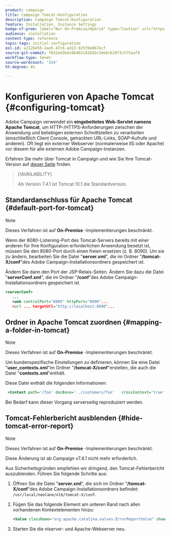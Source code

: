 ```yaml
---
product: campaign
title: Campaign Tomcat-Konfiguration
description: Campaign Tomcat-Konfiguration
feature: Installation, Instance Settings
badge-v7-prem: label="Nur On-Premise/Hybrid" type="Caution" url="https://experienceleague.adobe.com/docs/campaign-classic/using/installing-campaign-classic/architecture-and-hosting-models/hosting-models-lp/hosting-models.html?lang=de" tooltip="Gilt nur für Hybrid- und On-Premise-Bereitstellungen"
audience: installation
content-type: reference
topic-tags: initial-configuration
exl-id: a2126458-2ae5-47c6-ad13-925f0e067ecf
source-git-commit: f032ed3bdc0b402c8281bc34e6cb29f3c575aaf9
workflow-type: tm+mt
source-wordcount: '314'
ht-degree: 4%

---
```


# Konfigurieren von Apache Tomcat {#configuring-tomcat}

Adobe Campaign verwendet ein **eingebettetes Web-Servlet namens Apache Tomcat**, um HTTP-/HTTPS-Anforderungen zwischen der Anwendung und beliebigen externen Schnittstellen zu verarbeiten (einschließlich Client Console, getrackten URL-Links, SOAP-Aufrufe und anderen). Oft liegt ein externer Webserver (normalerweise IIS oder Apache) vor diesem für alle externen Adobe Campaign-Instanzen.

Erfahren Sie mehr über Tomcat in Campaign und wie Sie Ihre Tomcat-Version auf [dieser Seite](../../production/using/locate-tomcat-version.md) finden.

>[!AVAILABILITY]
>
> Ab Version 7.4.1 ist Tomcat 10.1 die Standardversion.
>


## Standardanschluss für Apache Tomcat {#default-port-for-tomcat}


>[!NOTE]
>
>Dieses Verfahren ist auf **On-Premise** -Implementierungen beschränkt.
>

Wenn der 8080-Listening-Port des Tomcat-Servers bereits mit einer anderen für Ihre Konfiguration erforderlichen Anwendung besetzt ist, müssen Sie den 8080-Port durch einen freien ersetzen (z. B. 8090). Um sie zu ändern, bearbeiten Sie die Datei &quot;**server.xml**&quot;, die im Ordner &quot;**/tomcat-X/conf**&quot;des Adobe Campaign-Installationsordners gespeichert ist.

Ändern Sie dann den Port der JSP-Relais-Seiten. Ändern Sie dazu die Datei &quot;**serverConf.xml**&quot;, die im Ordner &quot;**/conf**&quot;des Adobe Campaign-Installationsordners gespeichert ist.

```xml
<serverConf>
   ...
   <web controlPort="8005" httpPort="8090"...
   <url ... targetUrl="http://localhost:8090"...
```

## Ordner in Apache Tomcat zuordnen {#mapping-a-folder-in-tomcat}


>[!NOTE]
>
>Dieses Verfahren ist auf **On-Premise** -Implementierungen beschränkt.
>

Um kundenspezifische Einstellungen zu definieren, können Sie eine Datei &quot;**user_contexts.xml**&quot;im Ordner &quot;**/tomcat-X/conf**&quot;erstellen, die auch die Datei &quot;**contexts.xml**&quot;enthält.

Diese Datei enthält die folgenden Informationen:

```xml
 <Context path='/foo' docBase='../customers/foo'   crossContext='true' debug='0' reloadable='true' trusted='false'/>
```

Bei Bedarf kann dieser Vorgang serverseitig reproduziert werden.

## Tomcat-Fehlerbericht ausblenden {#hide-tomcat-error-report}


>[!NOTE]
>
>Dieses Verfahren ist auf **On-Premise** -Implementierungen beschränkt.
>
>Diese Änderung ist ab Campaign v7.4.1 nicht mehr erforderlich.
>

Aus Sicherheitsgründen empfehlen wir dringend, den Tomcat-Fehlerbericht auszublenden. Führen Sie folgende Schritte aus:

1. Öffnen Sie die Datei &quot;**server.xml**&quot;, die sich im Ordner &quot;**/tomcat-X/conf**&quot;des Adobe Campaign-Installationsordners befindet: `/usr/local/neolane/nl6/tomcat-X/conf`.
1. Fügen Sie das folgende Element am unteren Rand nach allen vorhandenen Kontextelementen hinzu:

   ```xml
   <Valve className="org.apache.catalina.valves.ErrorReportValve" showReport="false" showServerInfo="false"/>
   ```

1. Starten Sie die nlserver- und Apache-Webserver neu.
